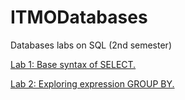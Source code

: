 # ITMODatabases
Databases labs on SQL (2nd semester)
<p><a href = "https://github.com/annchous/ITMODatabases/tree/master/Lab1">Lab 1: Base syntax of SELECT.</a></p>
<p><a href = "https://github.com/annchous/ITMODatabases/tree/master/Lab2">Lab 2: Exploring expression GROUP BY.</a></p>
